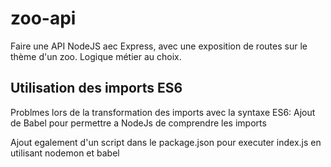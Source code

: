 # zoo-api

Faire une API NodeJS aec Express, avec une exposition de routes sur le thème d'un zoo. Logique métier au choix.

## Utilisation des imports ES6

Problmes lors de la transformation des imports avec la syntaxe ES6:
Ajout de Babel pour permettre a NodeJs de comprendre les imports

Ajout egalement d'un script dans le package.json pour executer index.js en utilisant nodemon et babel
